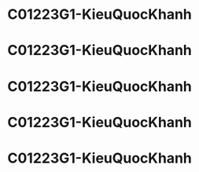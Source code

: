 # C01223G1-KieuQuocKhanh
# C01223G1-KieuQuocKhanh
# C01223G1-KieuQuocKhanh
# C01223G1-KieuQuocKhanh
# C01223G1-KieuQuocKhanh
